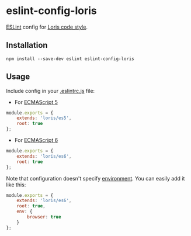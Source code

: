 # eslint-config-loris

[ESLint](http://eslint.org/) config for [Loris code style](https://github.com/ymaps/codestyle/).

## Installation

```
npm install --save-dev eslint eslint-config-loris
```

## Usage

Include config in your [.eslintrc.js](http://eslint.org/docs/user-guide/configuring#configuration-file-formats) file:

* For [ECMAScript 5](https://www.ecma-international.org/ecma-262/5.1/index.html)

```js
module.exports = {
    extends: 'loris/es5',
    root: true
};
```

* For [ECMAScript 6](https://www.ecma-international.org/ecma-262/6.0/index.html)

```js
module.exports = {
    extends: 'loris/es6',
    root: true
};
```

Note that configuration doesn't specify [environment](http://eslint.org/docs/user-guide/configuring#specifying-environments).
You can easily add it like this:

```js
module.exports = {
    extends: 'loris/es6',
    root: true,
    env: {
        browser: true
    }
};
```
